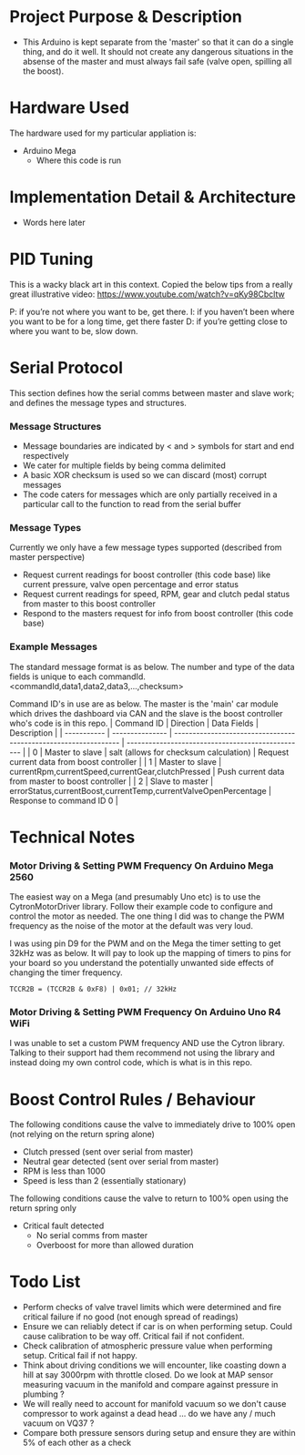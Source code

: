 # Project Purpose & Description
- This Arduino is kept separate from the 'master' so that it can do a single thing, and do it well. It should not create any dangerous situations in the absense of the master and must always fail safe (valve open, spilling all the boost).

# Hardware Used
The hardware used for my particular appliation is:
- Arduino Mega
  - Where this code is run

# Implementation Detail & Architecture
- Words here later

# PID Tuning
This is a wacky black art in this context. Copied the below tips from a really great illustrative video:
https://www.youtube.com/watch?v=qKy98Cbcltw

P: if you’re not where you want to be, get there.
I: if you haven’t been where you want to be for a long time, get there faster
D: if you’re getting close to where you want to be, slow down.

# Serial Protocol
This section defines how the serial comms between master and slave work; and defines the message types and structures.

### Message Structures
- Message boundaries are indicated by < and > symbols for start and end respectively
- We cater for multiple fields by being comma delimited
- A basic XOR checksum is used so we can discard (most) corrupt messages
- The code caters for messages which are only partially received in a particular call to the function to read from the serial buffer

### Message Types
Currently we only have a few message types supported (described from master perspective)
- Request current readings for boost controller (this code base) like current pressure, valve open percentage and error status
- Request current readings for speed, RPM, gear and clutch pedal status from master to this boost controller
- Respond to the masters request for info from boost controller (this code base)

### Example Messages
The standard message format is as below. The number and type of the data fields is unique to each commandId.
<commandId,data1,data2,data3,...,checksum>

Command ID's in use are as below. The master is the 'main' car module which drives the dashboard via CAN and the slave is the boost controller who's code is in this repo.
| Command ID  | Direction       | Data Fields                                                     | Description                                       |
| ----------- | --------------- | --------------------------------------------------------------- | ------------------------------------------------- |
| 0           | Master to slave | salt (allows for checksum calculation)                          | Request current data from boost controller        |
| 1           | Master to slave | currentRpm,currentSpeed,currentGear,clutchPressed               | Push current data from master to boost controller |
| 2           | Slave to master | errorStatus,currentBoost,currentTemp,currentValveOpenPercentage | Response to command ID 0                          |

# Technical Notes
### Motor Driving & Setting PWM Frequency On Arduino Mega 2560
The easiest way on a Mega (and presumably Uno etc) is to use the CytronMotorDriver library. Follow their example code to configure and control the motor as needed. The one thing I did was to change the PWM frequency as the noise of the motor at the default was very loud.

I was using pin D9 for the PWM and on the Mega the timer setting to get 32kHz was as below. It will pay to look up the mapping of timers to pins for your board so you understand the potentially unwanted side effects of changing the timer frequency.
```
TCCR2B = (TCCR2B & 0xF8) | 0x01; // 32kHz
```

### Motor Driving & Setting PWM Frequency On Arduino Uno R4 WiFi
I was unable to set a custom PWM frequency AND use the Cytron library. Talking to their support had them recommend not using the library and instead doing my own control code, which is what is in this repo.

# Boost Control Rules / Behaviour
The following conditions cause the valve to immediately drive to 100% open (not relying on the return spring alone)
- Clutch pressed (sent over serial from master)
- Neutral gear detected (sent over serial from master)
- RPM is less than 1000
- Speed is less than 2 (essentially stationary)

The following conditions cause the valve to return to 100% open using the return spring only
- Critical fault detected
  - No serial comms from master
  - Overboost for more than allowed duration

# Todo List
- Perform checks of valve travel limits which were determined and fire critical failure if no good (not enough spread of readings)
- Ensure we can reliably detect if car is on when performing setup. Could cause calibration to be way off. Critical fail if not confident.
- Check calibration of atmospheric pressure value when performing setup. Critical fail if not happy.
- Think about driving conditions we will encounter, like coasting down a hill at say 3000rpm with throttle closed. Do we look at MAP sensor measuring vacuum in the manifold and compare against pressure in plumbing ?
- We will really need to account for manifold vacuum so we don't cause compressor to work against a dead head ... do we have any / much vacuum on VQ37 ?
- Compare both pressure sensors during setup and ensure they are within 5% of each other as a check
